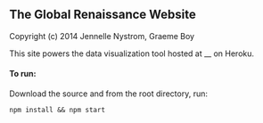 ## The Global Renaissance Website

Copyright (c) 2014 Jennelle Nystrom, Graeme Boy

This site powers the data visualization tool hosted at __ on Heroku.

#### To run:

Download the source and from the root directory, run:

	npm install && npm start

